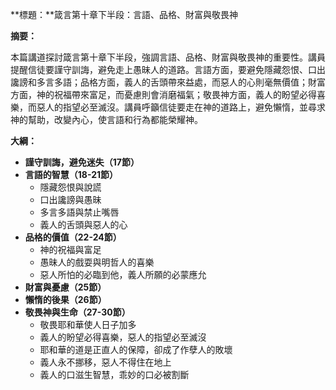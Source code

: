 **標題：**箴言第十章下半段：言語、品格、財富與敬畏神

**摘要：**

本篇講道探討箴言第十章下半段，強調言語、品格、財富與敬畏神的重要性。講員提醒信徒要謹守訓誨，避免走上愚昧人的道路。言語方面，要避免隱藏怨恨、口出讒謗和多言多語；品格方面，義人的舌頭帶來益處，而惡人的心則毫無價值；財富方面，神的祝福帶來富足，而憂慮則會消磨福氣；敬畏神方面，義人的盼望必得喜樂，而惡人的指望必至滅沒。講員呼籲信徒要走在神的道路上，避免懶惰，並尋求神的幫助，改變內心，使言語和行為都能榮耀神。

**大綱：**

* **謹守訓誨，避免迷失（17節）**
* **言語的智慧（18-21節）**
    * 隱藏怨恨與說謊
    * 口出讒謗與愚昧
    * 多言多語與禁止嘴唇
    * 義人的舌頭與惡人的心
* **品格的價值（22-24節）**
    * 神的祝福與富足
    * 愚昧人的戲耍與明哲人的喜樂
    * 惡人所怕的必臨到他，義人所願的必蒙應允
* **財富與憂慮（25節）**
* **懶惰的後果（26節）**
* **敬畏神與生命（27-30節）**
    * 敬畏耶和華使人日子加多
    * 義人的盼望必得喜樂，惡人的指望必至滅沒
    * 耶和華的道是正直人的保障，卻成了作孽人的敗壞
    * 義人永不挪移，惡人不得住在地上
    * 義人的口滋生智慧，乖妙的口必被割斷